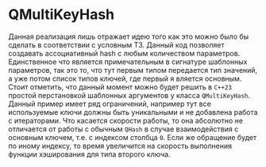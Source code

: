 # QMultiKeyHash

Данная реализация лишь отражает идею того как это можно было бы сделать в соответствии с условным ТЗ.
Данный код позволяет создавать ассоциативный hash с любым количеством параметров. Единственное что является 
примечательным в сигнатуре шаблонных параметров, так это то, что тут первым типом передается тип значений, 
а уже потом список типов ключей, где первый я вляется основным. Стоит отметить, что данный момент можно 
будет решить в `С++23` простой перстановкой шаблонных аргументов у класса `QMultiKeyHash`.
Данный пример имеет ряд ограничений, например тут все используемые ключи должны быть уникальными и не 
добавлена работа с итераторами.
Что касается скорости работы, то она абсолютно не отличается от работы с обычным `QHash` в случае 
взаимодействия с основным ключем, т.е. с индексом столбца `0`. Если же обращение будет по иному индексу, то 
время увеличится на скорость выполнения функции хэширования для типа второго ключа.
